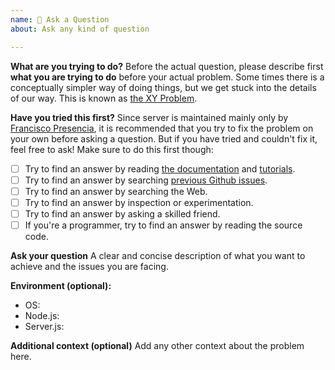 ```yaml
---
name: 🙋‍ Ask a Question
about: Ask any kind of question

---
```


**What are you trying to do?**
Before the actual question, please describe first **what you are trying to do** before your actual problem. Some times there is a conceptually simpler way of doing things, but we get stuck into the details of our way. This is known as [the XY Problem](https://meta.stackexchange.com/q/66377/179259).

**Have you tried this first?**
Since server is maintained mainly only by [Francisco Presencia](https://francisco.io/), it is recommended that you try to fix the problem on your own before asking a question. But if you have tried and couldn't fix it, feel free to ask! Make sure to do this first though:

- [ ] Try to find an answer by reading [the documentation](https://serverjs.io/documentation/) and [tutorials](https://serverjs.io/tutorials/).
- [ ] Try to find an answer by searching [previous Github issues](https://github.com/franciscop/server/issues/).
- [ ] Try to find an answer by searching the Web.
- [ ] Try to find an answer by inspection or experimentation.
- [ ] Try to find an answer by asking a skilled friend.
- [ ] If you're a programmer, try to find an answer by reading the source code.

**Ask your question**
A clear and concise description of what you want to achieve and the issues you are facing.

**Environment (optional):**
 - OS:
 - Node.js:
 - Server.js:

**Additional context (optional)**
Add any other context about the problem here.
